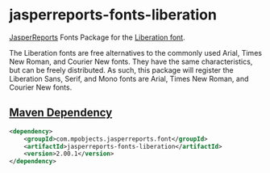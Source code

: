 # jasperreports-fonts-liberation

[JasperReports](https://community.jaspersoft.com/project/jasperreports-library) Fonts Package for the [Liberation font](https://pagure.io/liberation-fonts).

The Liberation fonts are free alternatives to the commonly used Arial, Times New Roman, and Courier New fonts. They have the same characteristics, but can be freely distributed.
As such, this package will register the Liberation Sans, Serif, and Mono fonts are Arial, Times New Roman, and Courier New fonts.

## [Maven Dependency](https://search.maven.org/#search%7Cga%7C1%7Ca%3A%22jasperreports-fonts-liberation%22)

```xml
<dependency>
    <groupId>com.mpobjects.jasperreports.font</groupId>
    <artifactId>jasperreports-fonts-liberation</artifactId>
    <version>2.00.1</version>
</dependency>
```
